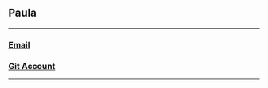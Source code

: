 ## Paula
---
### [Email](paulakarem2001@gmail.com)
### [Git Account](https://github.com/paulakarem2001@gmail.com)
---